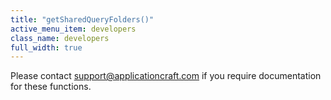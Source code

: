 ```yaml
---
title: "getSharedQueryFolders()"
active_menu_item: developers
class_name: developers
full_width: true
---
```



Please contact [support@applicationcraft.com](mailto:support@applicationcraft.com) if you require documentation for these functions.

